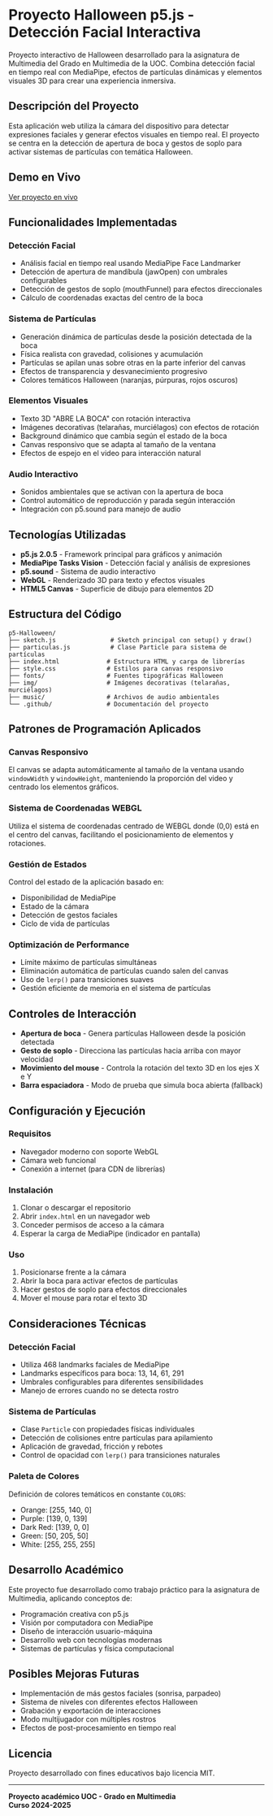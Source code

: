 # Proyecto Halloween p5.js - Detección Facial Interactiva

Proyecto interactivo de Halloween desarrollado para la asignatura de Multimedia del Grado en Multimedia de la UOC. Combina detección facial en tiempo real con MediaPipe, efectos de partículas dinámicas y elementos visuales 3D para crear una experiencia inmersiva.

## Descripción del Proyecto

Esta aplicación web utiliza la cámara del dispositivo para detectar expresiones faciales y generar efectos visuales en tiempo real. El proyecto se centra en la detección de apertura de boca y gestos de soplo para activar sistemas de partículas con temática Halloween.

## Demo en Vivo

[Ver proyecto en vivo](https://dimecris.github.io/halloween/)

## Funcionalidades Implementadas

### Detección Facial
- Análisis facial en tiempo real usando MediaPipe Face Landmarker
- Detección de apertura de mandíbula (jawOpen) con umbrales configurables
- Detección de gestos de soplo (mouthFunnel) para efectos direccionales
- Cálculo de coordenadas exactas del centro de la boca

### Sistema de Partículas
- Generación dinámica de partículas desde la posición detectada de la boca
- Física realista con gravedad, colisiones y acumulación
- Partículas se apilan unas sobre otras en la parte inferior del canvas
- Efectos de transparencia y desvanecimiento progresivo
- Colores temáticos Halloween (naranjas, púrpuras, rojos oscuros)

### Elementos Visuales
- Texto 3D "ABRE LA BOCA" con rotación interactiva
- Imágenes decorativas (telarañas, murciélagos) con efectos de rotación
- Background dinámico que cambia según el estado de la boca
- Canvas responsivo que se adapta al tamaño de la ventana
- Efectos de espejo en el video para interacción natural

### Audio Interactivo
- Sonidos ambientales que se activan con la apertura de boca
- Control automático de reproducción y parada según interacción
- Integración con p5.sound para manejo de audio

## Tecnologías Utilizadas

- **p5.js 2.0.5** - Framework principal para gráficos y animación
- **MediaPipe Tasks Vision** - Detección facial y análisis de expresiones
- **p5.sound** - Sistema de audio interactivo
- **WebGL** - Renderizado 3D para texto y efectos visuales
- **HTML5 Canvas** - Superficie de dibujo para elementos 2D

## Estructura del Código

```
p5-Halloween/
├── sketch.js               # Sketch principal con setup() y draw()
├── particulas.js           # Clase Particle para sistema de partículas
├── index.html             # Estructura HTML y carga de librerías
├── style.css              # Estilos para canvas responsivo
├── fonts/                 # Fuentes tipográficas Halloween
├── img/                   # Imágenes decorativas (telarañas, murciélagos)
├── music/                 # Archivos de audio ambientales
└── .github/               # Documentación del proyecto
```

## Patrones de Programación Aplicados

### Canvas Responsivo
El canvas se adapta automáticamente al tamaño de la ventana usando `windowWidth` y `windowHeight`, manteniendo la proporción del video y centrado los elementos gráficos.

### Sistema de Coordenadas WEBGL
Utiliza el sistema de coordenadas centrado de WEBGL donde (0,0) está en el centro del canvas, facilitando el posicionamiento de elementos y rotaciones.

### Gestión de Estados
Control del estado de la aplicación basado en:
- Disponibilidad de MediaPipe
- Estado de la cámara
- Detección de gestos faciales
- Ciclo de vida de partículas

### Optimización de Performance
- Límite máximo de partículas simultáneas
- Eliminación automática de partículas cuando salen del canvas
- Uso de `lerp()` para transiciones suaves
- Gestión eficiente de memoria en el sistema de partículas

## Controles de Interacción

- **Apertura de boca** - Genera partículas Halloween desde la posición detectada
- **Gesto de soplo** - Direcciona las partículas hacia arriba con mayor velocidad
- **Movimiento del mouse** - Controla la rotación del texto 3D en los ejes X e Y
- **Barra espaciadora** - Modo de prueba que simula boca abierta (fallback)

## Configuración y Ejecución

### Requisitos
- Navegador moderno con soporte WebGL
- Cámara web funcional
- Conexión a internet (para CDN de librerías)

### Instalación
1. Clonar o descargar el repositorio
2. Abrir `index.html` en un navegador web
3. Conceder permisos de acceso a la cámara
4. Esperar la carga de MediaPipe (indicador en pantalla)

### Uso
1. Posicionarse frente a la cámara
2. Abrir la boca para activar efectos de partículas
3. Hacer gestos de soplo para efectos direccionales
4. Mover el mouse para rotar el texto 3D

## Consideraciones Técnicas

### Detección Facial
- Utiliza 468 landmarks faciales de MediaPipe
- Landmarks específicos para boca: 13, 14, 61, 291
- Umbrales configurables para diferentes sensibilidades
- Manejo de errores cuando no se detecta rostro

### Sistema de Partículas
- Clase `Particle` con propiedades físicas individuales
- Detección de colisiones entre partículas para apilamiento
- Aplicación de gravedad, fricción y rebotes
- Control de opacidad con `lerp()` para transiciones naturales

### Paleta de Colores
Definición de colores temáticos en constante `COLORS`:
- Orange: [255, 140, 0]
- Purple: [139, 0, 139]
- Dark Red: [139, 0, 0]
- Green: [50, 205, 50]
- White: [255, 255, 255]

## Desarrollo Académico

Este proyecto fue desarrollado como trabajo práctico para la asignatura de Multimedia, aplicando conceptos de:
- Programación creativa con p5.js
- Visión por computadora con MediaPipe
- Diseño de interacción usuario-máquina
- Desarrollo web con tecnologías modernas
- Sistemas de partículas y física computacional

## Posibles Mejoras Futuras

- Implementación de más gestos faciales (sonrisa, parpadeo)
- Sistema de niveles con diferentes efectos Halloween
- Grabación y exportación de interacciones
- Modo multijugador con múltiples rostros
- Efectos de post-procesamiento en tiempo real

## Licencia

Proyecto desarrollado con fines educativos bajo licencia MIT.

---

**Proyecto académico UOC - Grado en Multimedia**  
**Curso 2024-2025** 
